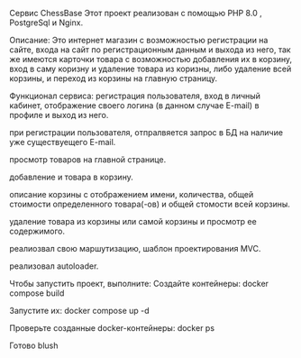 Сервис ChessBase
Этот проект реализован с помощью PHP 8.0 , PostgreSql и Nginx.

Описание:
Это интернет магазин с возможностью регистрации на сайте, входа на сайт по регистрационным данным и выхода из него, так же имеются карточки товара с возможностью добавления их в корзину, вход в саму коризну и удаление товара из коризны, либо удаление всей корзины, и переход из корзины на главную страницу.

Функционал сервиса:
регистрация пользователя, вход в личный кабинет, отображение своего логина (в данном случае E-mail) в профиле и выход из него.

при регистрации пользователя, отпралвяется запрос в БД на наличие уже существуещего E-mail.

просмотр товаров на главной странице.

добавление и товара в корзину.

описание корзины с отображением имени, количества, общей стоимости определенного товара(-ов) и общей стомости всей корзины.

удаление товара из корзины или самой корзины и просмотр ее содержимого.

реалиозвал свою маршутизацию, шаблон проектирования MVC.

реализовал autoloader.

Чтобы запустить проект, выполните:
Создайте контейнеры:
docker compose build

Запустите их:
docker compose up -d

Проверьте созданные docker-контейнеры:
docker ps

Готово blush